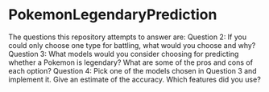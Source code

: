 # PokemonLegendaryPrediction
The questions this repository attempts to answer are:
Question 2: If you could only choose one type for battling, what would you choose and why?
Question 3: What models would you consider choosing for predicting whether a Pokemon is legendary? What are some of the pros and cons of each option?
Question 4: Pick one of the models chosen in Question 3 and implement it. Give an estimate of the accuracy. Which features did you use?
